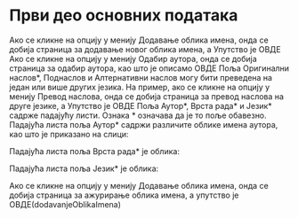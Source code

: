# Први део основних података
 
Ако се кликне на опцију у менију Додавање облика имена, онда се добија страница за додавање новог облика имена, а Упутство је ОВДЕ
Ако се кликне на опцију у менију Одабир аутора, онда се добија страница за одабир аутора, као што је описамо ОВДЕ 
Поља Оригинални наслов*,  Поднаслов и Алтернативни наслов могу бити преведена на један или више других језика. На пример, ако се кликне на опцију у менију Превод наслова, онда се добија страница за превод наслова на друге језике, а Упутство је ОВДЕ 
 Поља Аутор*, Врста рада* и Језик* садрже падајућу листи. Ознака * означава да је то поље обавезно. Падајућа листа поља Аутор* садржи различите облике имена аутора, као што је приказано на слици:   
 
Падајућа листа поља Врста рада* је облика:   
 
Падајућа листа поља Језик* је облика:   
 
Ако се кликне на опцију у менију Додавање облика имена, онда се добија страница за ажурирање облика имена, а упутство је ОВДЕ(dodavanjeOblikaImena)
